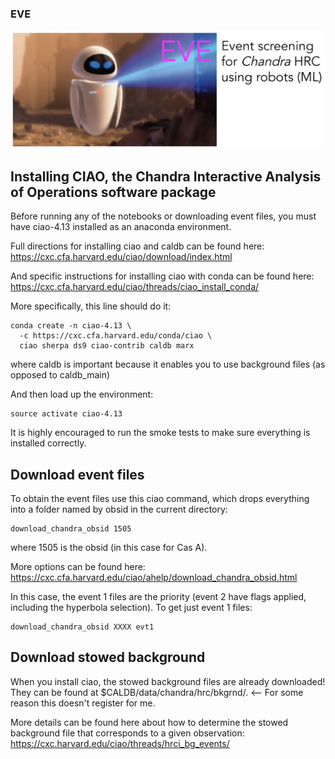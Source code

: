 ### EVE
<img src="EVE_logo.png">

## Installing CIAO, the Chandra Interactive Analysis of Operations software package

Before running any of the notebooks or downloading event files, you must have ciao-4.13 installed as an anaconda environment.

Full directions for installing ciao and caldb can be found here: https://cxc.cfa.harvard.edu/ciao/download/index.html

And specific instructions for installing ciao with conda can be found here: https://cxc.cfa.harvard.edu/ciao/threads/ciao_install_conda/

More specifically, this line should do it:
```
conda create -n ciao-4.13 \
  -c https://cxc.cfa.harvard.edu/conda/ciao \
  ciao sherpa ds9 ciao-contrib caldb marx
```
where caldb is important because it enables you to use background files (as opposed to caldb_main)

And then load up the environment:
```
source activate ciao-4.13
```

It is highly encouraged to run the smoke tests to make sure everything is installed correctly.

## Download event files
To obtain the event files use this ciao command, which drops everything into a folder named by obsid in the current directory:
```
download_chandra_obsid 1505
```
where 1505 is the obsid (in this case for Cas A).

More options can be found here: https://cxc.cfa.harvard.edu/ciao/ahelp/download_chandra_obsid.html

In this case, the event 1 files are the priority (event 2 have flags applied, including the hyperbola selection). To get just event 1 files:
```
download_chandra_obsid XXXX evt1
```

## Download stowed background
When you install ciao, the stowed background files are already downloaded! They can be found at $CALDB/data/chandra/hrc/bkgrnd/. <-- For some reason this doesn't register for me.

More details can be found here about how to determine the stowed background file that corresponds to a given observation: https://cxc.harvard.edu/ciao/threads/hrci_bg_events/